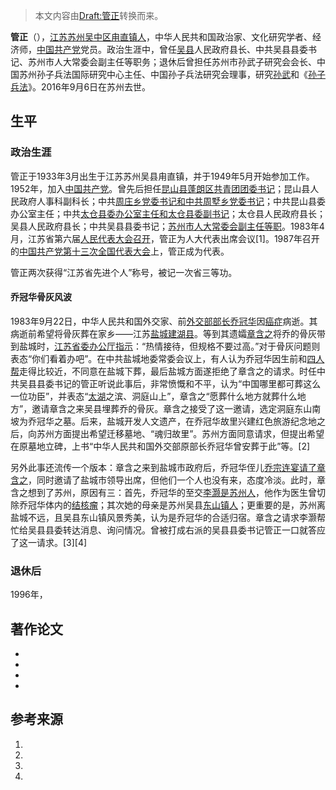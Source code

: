 > 本文内容由[Draft:管正](https://zh.wikipedia.org/wiki/Draft:管正)转换而来。


**管正**（），[江苏](../Page/江苏省.md "wikilink")[苏州](../Page/苏州市.md "wikilink")[吴中区](../Page/吴中区.md "wikilink")[甪直镇人](https://zh.wikipedia.org/wiki/甪直镇 "wikilink")，中华人民共和国政治家、文化研究学者、经济师，[中国共产党](../Page/中国共产党.md "wikilink")党员。政治生涯中，曾任[吴县](../Page/吴县.md "wikilink")人民政府县长、中共吴县县委书记、苏州市人大常委会副主任等职务；退休后曾担任苏州市孙武子研究会会长、中国苏州孙子兵法国际研究中心主任、中国孙子兵法研究会理事，研究[孙武](../Page/孙武.md "wikilink")和《[孙子兵法](../Page/孙子兵法.md "wikilink")》。2016年9月6日在苏州去世。

## 生平

### 政治生涯

管正于1933年3月出生于江苏苏州吴县甪直镇，并于1949年5月开始参加工作。1952年，加入[中国共产党](../Page/中国共产党.md "wikilink")。曾先后担任[昆山县](../Page/昆山市.md "wikilink")[蓬朗区](https://zh.wikipedia.org/wiki/蓬朗区 "wikilink")[共青团团委书记](../Page/中国共产主义青年团.md "wikilink")；昆山县人民政府人事科副科长；中共[周庄乡党委书记和中共](https://zh.wikipedia.org/wiki/周庄乡 "wikilink")[周墅乡党委书记](https://zh.wikipedia.org/wiki/周墅乡 "wikilink")；中共昆山县委办公室主任；中共[太仓县委办公室主任和太仓县委副书记](https://zh.wikipedia.org/wiki/太仓县 "wikilink")；太仓县人民政府县长；吴县人民政府县长；中共吴县县委书记；[苏州市人大常委会副主任等职](https://zh.wikipedia.org/wiki/苏州市人民代表大会 "wikilink")。1983年4月，江苏省第六届[人民代表大会召开](../Page/人民代表大会制度.md "wikilink")，管正为人大代表出席会议\[1\]。1987年召开的[中国共产党第十三次全国代表大会](../Page/中国共产党第十三次全国代表大会.md "wikilink")上，管正成为代表。

管正两次获得“江苏省先进个人”称号，被记一次省三等功。

#### 乔冠华骨灰风波

1983年9月22日，中华人民共和国外交家、前[外交部部长](../Page/中华人民共和国外交部.md "wikilink")[乔冠华](../Page/乔冠华.md "wikilink")因[癌症](../Page/癌症.md "wikilink")病逝。其病逝前希望将骨灰葬在家乡——江苏[盐城](../Page/盐城市.md "wikilink")[建湖县](../Page/建湖县.md "wikilink")。等到其遗孀[章含之](../Page/章含之.md "wikilink")将乔的骨灰带到盐城时，[江苏省委办公厅指示](../Page/中国共产党江苏省委员会.md "wikilink")：“热情接待，但规格不要过高。”对于骨灰问题则表态“你们看着办吧”。在中共盐城地委常委会议上，有人认为乔冠华因生前和[四人帮](../Page/四人帮.md "wikilink")走得比较近，不同意在盐城下葬，最后盐城方面遂拒绝了章含之的请求。时任中共吴县县委书记的管正听说此事后，非常愤慨和不平，认为“中国哪里都可葬这么一位功臣”，并表态“[太湖](../Page/太湖.md "wikilink")之滨、洞庭山上”，章含之“愿葬什么地方就葬什么地方”，邀请章含之来吴县埋葬乔的骨灰。章含之接受了这一邀请，选定洞庭东山南坡为乔冠华之墓。后来，盐城开发人文遗产，在乔冠华故里兴建红色旅游纪念地之后，向苏州方面提出希望迁移墓地、“魂归故里”。苏州方面同意请求，但提出希望在原墓地立碑，上书“中华人民共和国外交部原部长乔冠华曾安葬于此”等。\[2\]

另外此事还流传一个版本：章含之来到盐城市政府后，乔冠华侄儿[乔宗连宴请了章含之](https://zh.wikipedia.org/wiki/乔宗连 "wikilink")，同时邀请了盐城市领导出席，但他们一个人也没有来，态度冷淡。此时，章含之想到了苏州，原因有三：首先，乔冠华的至交[李灏是苏州人](https://zh.wikipedia.org/wiki/李灏_\(苏州\) "wikilink")，他作为医生曾切除乔冠华体内的[结核瘤](https://zh.wikipedia.org/wiki/结核瘤 "wikilink")；其次她的母亲是苏州吴县[东山镇人](../Page/东山镇_\(苏州市\).md "wikilink")；更重要的是，苏州离盐城不远，且吴县东山镇风景秀美，认为是乔冠华的合适归宿。章含之请求李灏帮忙给吴县县委转达消息、询问情况。曾被打成右派的吴县县委书记管正一口就答应了这一请求。\[3\]\[4\]

### 退休后

1996年，

## 著作论文

  -
  -
  -
  -
## 参考来源

1.
2.
3.
4.